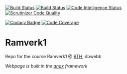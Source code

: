 [![Build Status](https://travis-ci.org/mabn17/ramverk1-v2.svg?branch=master)](https://travis-ci.org/mabn17/ramverk1-v2) [![Build Status](https://scrutinizer-ci.com/g/mabn17/ramverk1-v2/badges/build.png?b=master)](https://scrutinizer-ci.com/g/mabn17/ramverk1-v2/build-status/master) [![Code Intelligence Status](https://scrutinizer-ci.com/g/mabn17/ramverk1-v2/badges/code-intelligence.svg?b=master)](https://scrutinizer-ci.com/code-intelligence) [![Scrutinizer Code Quality](https://scrutinizer-ci.com/g/mabn17/ramverk1-v2/badges/quality-score.png?b=master)](https://scrutinizer-ci.com/g/mabn17/ramverk1-v2/?branch=master)

[![Codacy Badge](https://api.codacy.com/project/badge/Grade/29f6a748c8bd4eacae78527f39d86cb1)](https://www.codacy.com/app/mabn17/ramverk1-v2?utm_source=github.com&amp;utm_medium=referral&amp;utm_content=mabn17/ramverk1-v2&amp;utm_campaign=Badge_Grade) [![Code Coverage](https://scrutinizer-ci.com/g/mabn17/ramverk1-v2/badges/coverage.png?b=master)](https://scrutinizer-ci.com/g/mabn17/ramverk1-v2/?branch=master)

# Ramverk1

Repo for the course Ramverk1 @ [BTH](https://www.bth.se/eng/), dbwebb

*Webpage is built in the [anax](https://github.com/canax) framework*
